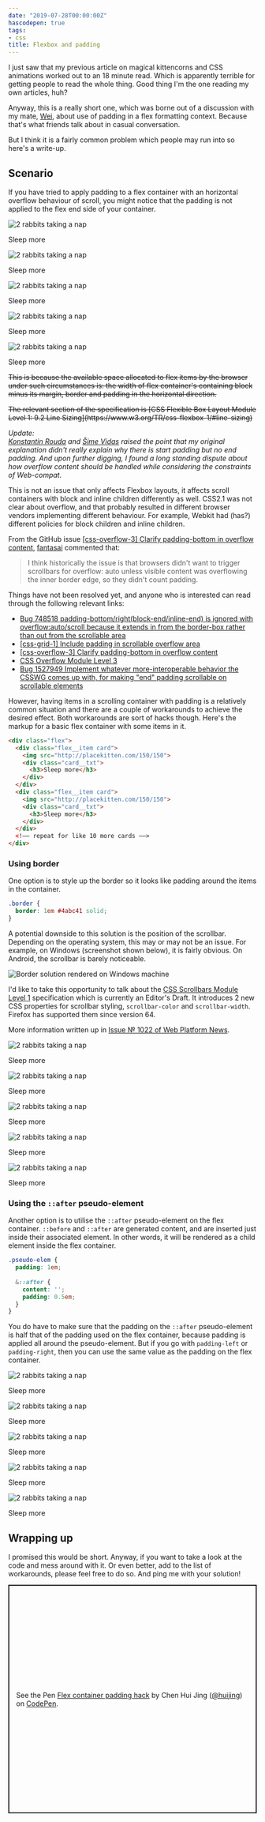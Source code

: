 ```yaml
---
date: "2019-07-28T00:00:00Z"
hascodepen: true
tags:
- css
title: Flexbox and padding
---
```

I just saw that my previous article on magical kittencorns and CSS animations worked out to an 18 minute read. Which is apparently terrible for getting people to read the whole thing. Good thing I'm the one reading my own articles, huh?

Anyway, this is a really short one, which was borne out of a discussion with my mate, [Wei](https://twitter.com/wgao19), about use of padding in a flex formatting context. Because that's what friends talk about in casual conversation.

But I think it is a fairly common problem which people may run into so here's a write-up.

## Scenario

If you have tried to apply padding to a flex container with an horizontal overflow behaviour of scroll, you might notice that the padding is not applied to the flex end side of your container.

<div class="p159 problem">
  <div class="p159__item card">
    <img src="/assets/images/posts/flex-padding/rabbits.jpg" srcset="/assets/images/posts/flex-padding/rabbits@2x.jpg 2x" alt="2 rabbits taking a nap">
    <div class="card__txt">
      <p>Sleep more</p>
    </div>
  </div>
  <div class="p159__item card">
    <img src="/assets/images/posts/flex-padding/rabbits.jpg" srcset="/assets/images/posts/flex-padding/rabbits@2x.jpg 2x" alt="2 rabbits taking a nap">
    <div class="card__txt">
      <p>Sleep more</p>
    </div>
  </div>
  <div class="p159__item card">
    <img src="/assets/images/posts/flex-padding/rabbits.jpg" srcset="/assets/images/posts/flex-padding/rabbits@2x.jpg 2x" alt="2 rabbits taking a nap">
    <div class="card__txt">
      <p>Sleep more</p>
    </div>
  </div>
  <div class="p159__item card">
    <img src="/assets/images/posts/flex-padding/rabbits.jpg" srcset="/assets/images/posts/flex-padding/rabbits@2x.jpg 2x" alt="2 rabbits taking a nap">
    <div class="card__txt">
      <p>Sleep more</p>
    </div>
  </div>
  <div class="p159__item card">
    <img src="/assets/images/posts/flex-padding/rabbits.jpg" srcset="/assets/images/posts/flex-padding/rabbits@2x.jpg 2x" alt="2 rabbits taking a nap">
    <div class="card__txt">
      <p>Sleep more</p>
    </div>
  </div>
</div>

<p><strike>This is because the available space allocated to flex items by the browser under such circumstances is: the width of flex container's containing block minus its margin, border and padding in the horizontal direction.</strike></p>

<p><strike>The relevant section of the specification is [CSS Flexible Box Layout Module Level 1: 9.2 Line Sizing](https://www.w3.org/TR/css-flexbox-1/#line-sizing)</strike></p>

*Update:*  
*[Konstantin Rouda](https://twitter.com/KonstantinRouda) and [Šime Vidas](https://twitter.com/simevidas) raised the point that my original explanation didn't really explain why there is start padding but no end padding. And upon further digging, I found a long standing dispute about how overflow content should be handled while considering the constraints of Web-compat.*

This is not an issue that only affects Flexbox layouts, it affects scroll containers with block and inline children differently as well. CSS2.1 was not clear about overflow, and that probably resulted in different browser vendors implementing different behaviour. For example, Webkit had (has?) different policies for block children and inline children.

From the GitHub issue [[css-overflow-3] Clarify padding-bottom in overflow content](https://github.com/w3c/csswg-drafts/issues/129), [fantasai](https://twitter.com/fantasai) commented that:

> I think historically the issue is that browsers didn't want to trigger scrollbars for overflow: auto unless visible content was overflowing the inner border edge, so they didn't count padding.

Things have not been resolved yet, and anyone who is interested can read through the following relevant links:

- [Bug 748518 padding-bottom/right(block-end/inline-end) is ignored with overflow:auto/scroll because it extends in from the border-box rather than out from the scrollable area](https://bugzilla.mozilla.org/show_bug.cgi?id=748518)
- [[css-grid-1] Include padding in scrollable overflow area](https://github.com/w3c/csswg-drafts/issues/3665)
- [[css-overflow-3] Clarify padding-bottom in overflow content](https://github.com/w3c/csswg-drafts/issues/129)
- [CSS Overflow Module Level 3](https://www.w3.org/TR/css-overflow-3/)
- [Bug 1527949 Implement whatever more-interoperable behavior the CSSWG comes up with, for making "end" padding scrollable on scrollable elements](https://bugzilla.mozilla.org/show_bug.cgi?id=1527949)

However, having items in a scrolling container with padding is a relatively common situation and there are a couple of workarounds to achieve the desired effect. Both workarounds are sort of hacks though. Here's the markup for a basic flex container with some items in it.

```html
<div class="flex">
  <div class="flex__item card">
    <img src="http://placekitten.com/150/150">
    <div class="card__txt">
      <h3>Sleep more</h3>
    </div>
  </div>
  <div class="flex__item card">
    <img src="http://placekitten.com/150/150">
    <div class="card__txt">
      <h3>Sleep more</h3>
    </div>
  </div>
  <!–– repeat for like 10 more cards ––>
</div>
```

### Using border

One option is to style up the border so it looks like padding around the items in the container.

```css
.border {
  border: 1em #4abc41 solid;
}
```

A potential downside to this solution is the position of the scrollbar. Depending on the operating system, this may or may not be an issue. For example, on Windows (screenshot shown below), it is fairly obvious. On Android, the scrollbar is barely noticeable.

<img src="/assets/images/posts/flex-padding/border.png" alt="Border solution rendered on Windows machine">

I'd like to take this opportunity to talk about the [CSS Scrollbars Module Level 1](https://drafts.csswg.org/css-scrollbars-1/) specification which is currently an Editor's Draft. It introduces 2 new CSS properties for scrollbar styling, `scrollbar-color` and `scrollbar-width`. Firefox has supported them since version 64.

More information written up in [Issue № 1022 of Web Platform News](https://webplatform.news/issues/2019-07-25).

<div class="p159 border">
  <div class="p159__item card">
    <img src="/assets/images/posts/flex-padding/rabbits.jpg" srcset="/assets/images/posts/flex-padding/rabbits@2x.jpg 2x" alt="2 rabbits taking a nap">
    <div class="card__txt">
      <p>Sleep more</p>
    </div>
  </div>
  <div class="p159__item card">
    <img src="/assets/images/posts/flex-padding/rabbits.jpg" srcset="/assets/images/posts/flex-padding/rabbits@2x.jpg 2x" alt="2 rabbits taking a nap">
    <div class="card__txt">
      <p>Sleep more</p>
    </div>
  </div>
  <div class="p159__item card">
    <img src="/assets/images/posts/flex-padding/rabbits.jpg" srcset="/assets/images/posts/flex-padding/rabbits@2x.jpg 2x" alt="2 rabbits taking a nap">
    <div class="card__txt">
      <p>Sleep more</p>
    </div>
  </div>
  <div class="p159__item card">
    <img src="/assets/images/posts/flex-padding/rabbits.jpg" srcset="/assets/images/posts/flex-padding/rabbits@2x.jpg 2x" alt="2 rabbits taking a nap">
    <div class="card__txt">
      <p>Sleep more</p>
    </div>
  </div>
  <div class="p159__item card">
    <img src="/assets/images/posts/flex-padding/rabbits.jpg" srcset="/assets/images/posts/flex-padding/rabbits@2x.jpg 2x" alt="2 rabbits taking a nap">
    <div class="card__txt">
      <p>Sleep more</p>
    </div>
  </div>
</div>

### Using the `::after` pseudo-element

Another option is to utilise the `::after` pseudo-element on the flex container. `::before` and `::after` are generated content, and are inserted just inside their associated element. In other words, it will be rendered as a child element inside the flex container.

```css
.pseudo-elem {
  padding: 1em;
  
  &::after {
    content: '';
    padding: 0.5em;
  }
}
```

You do have to make sure that the padding on the `::after` pseudo-element is half that of the padding used on the flex container, because padding is applied all around the pseudo-element. But if you go with `padding-left` or `padding-right`, then you can use the same value as the padding on the flex container.

<div class="p159 pseudo-elem">
  <div class="p159__item card">
    <img src="/assets/images/posts/flex-padding/rabbits.jpg" srcset="/assets/images/posts/flex-padding/rabbits@2x.jpg 2x" alt="2 rabbits taking a nap">
    <div class="card__txt">
      <p>Sleep more</p>
    </div>
  </div>
  <div class="p159__item card">
    <img src="/assets/images/posts/flex-padding/rabbits.jpg" srcset="/assets/images/posts/flex-padding/rabbits@2x.jpg 2x" alt="2 rabbits taking a nap">
    <div class="card__txt">
      <p>Sleep more</p>
    </div>
  </div>
  <div class="p159__item card">
    <img src="/assets/images/posts/flex-padding/rabbits.jpg" srcset="/assets/images/posts/flex-padding/rabbits@2x.jpg 2x" alt="2 rabbits taking a nap">
    <div class="card__txt">
      <p>Sleep more</p>
    </div>
  </div>
  <div class="p159__item card">
    <img src="/assets/images/posts/flex-padding/rabbits.jpg" srcset="/assets/images/posts/flex-padding/rabbits@2x.jpg 2x" alt="2 rabbits taking a nap">
    <div class="card__txt">
      <p>Sleep more</p>
    </div>
  </div>
  <div class="p159__item card">
    <img src="/assets/images/posts/flex-padding/rabbits.jpg" srcset="/assets/images/posts/flex-padding/rabbits@2x.jpg 2x" alt="2 rabbits taking a nap">
    <div class="card__txt">
      <p>Sleep more</p>
    </div>
  </div>
</div>

## Wrapping up

I promised this would be short. Anyway, if you want to take a look at the code and mess around with it. Or even better, add to the list of workarounds, please feel free to do so. And ping me with your solution!

<p class="codepen" data-height="500" data-theme-id="9162" data-default-tab="result" data-user="huijing" data-slug-hash="MMPPeL" style="height: 463px; box-sizing: border-box; display: flex; align-items: center; justify-content: center; border: 2px solid; margin: 1em 0; padding: 1em;" data-pen-title="Flex container padding hack">
  <span>See the Pen <a href="https://codepen.io/huijing/pen/MMPPeL/">
  Flex container padding hack</a> by Chen Hui Jing (<a href="https://codepen.io/huijing">@huijing</a>)
  on <a href="https://codepen.io">CodePen</a>.</span>
</p>
